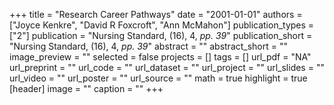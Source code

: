 +++
title = "Research Career Pathways"
date = "2001-01-01"
authors = ["Joyce Kenkre", "David R Foxcroft", "Ann McMahon"]
publication_types = ["2"]
publication = "Nursing Standard, (16), 4, _pp. 39_"
publication_short = "Nursing Standard, (16), 4, _pp. 39_"
abstract = ""
abstract_short = ""
image_preview = ""
selected = false
projects = []
tags = []
url_pdf = "NA"
url_preprint = ""
url_code = ""
url_dataset = ""
url_project = ""
url_slides = ""
url_video = ""
url_poster = ""
url_source = ""
math = true
highlight = true
[header]
image = ""
caption = ""
+++
